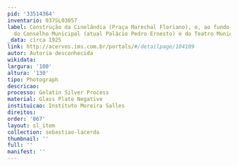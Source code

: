 ```yaml
---
pid: '33514364'
inventario: 037SL03057
label: Construção da Cinelândia (Praça Marechal Floriano), e, ao fundo, os prédios
  do Conselho Municipal (atual Palácio Pedro Ernesto) e do Teatro Municipal
_data: circa 1925
link: http://acervos.ims.com.br/portals/#/detailpage/104109
autor: Autoria desconhecida
wikidata: 
largura: '180'
altura: '130'
tipo: Photograph
descricao: 
processo: Gelatin Silver Process
material: Glass Plate Negative
instituicao: Instituto Moreira Salles
direitos: 
order: '067'
layout: sl_item
collection: sebastiao-lacerda
thumbnail: ''
full: ''
manifest: ''
---
```

